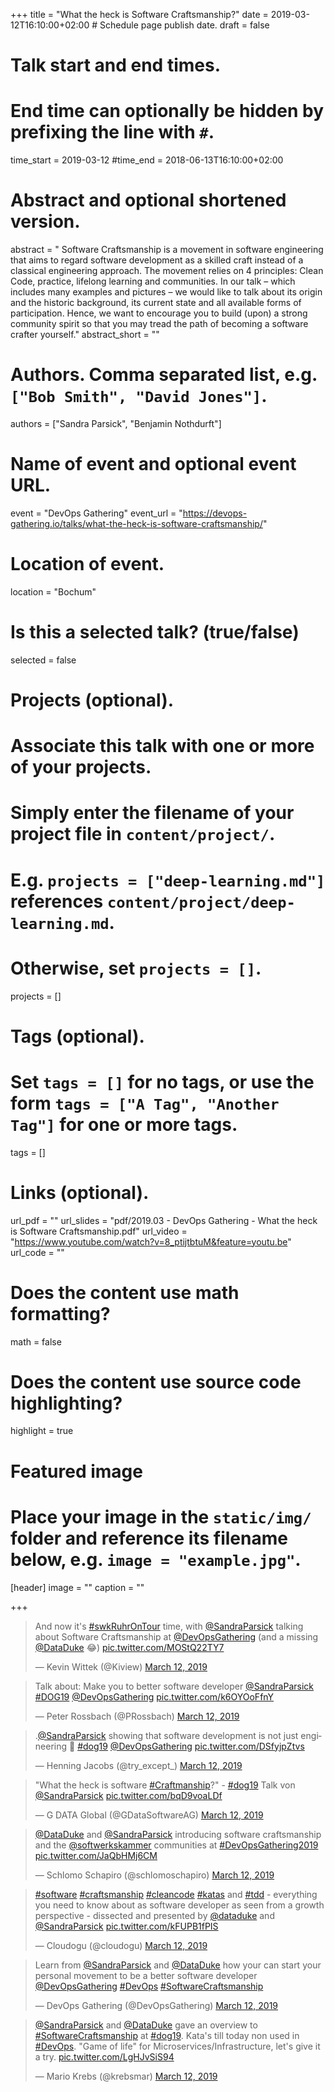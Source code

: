+++
title = "What the heck is Software Craftsmanship?"
date = 2019-03-12T16:10:00+02:00  # Schedule page publish date.
draft = false

# Talk start and end times.
#   End time can optionally be hidden by prefixing the line with `#`.
time_start = 2019-03-12
#time_end = 2018-06-13T16:10:00+02:00

# Abstract and optional shortened version.
abstract = " Software Craftsmanship is a movement in software engineering that aims to regard software development as a skilled craft instead of a classical engineering approach. The movement relies on 4 principles: Clean Code, practice, lifelong learning and communities. In our talk – which includes many examples and pictures – we would like to talk about its origin and the historic background, its current state and all available forms of participation. Hence, we want to encourage you to build (upon) a strong community spirit so that you may tread the path of becoming a software crafter yourself."
abstract_short = ""

# Authors. Comma separated list, e.g. `["Bob Smith", "David Jones"]`.
authors = ["Sandra Parsick", "Benjamin Nothdurft"]

# Name of event and optional event URL.
event = "DevOps Gathering"
event_url = "https://devops-gathering.io/talks/what-the-heck-is-software-craftsmanship/"

# Location of event.
location = "Bochum"

# Is this a selected talk? (true/false)
selected = false

# Projects (optional).
#   Associate this talk with one or more of your projects.
#   Simply enter the filename of your project file in `content/project/`.
#   E.g. `projects = ["deep-learning.md"]` references `content/project/deep-learning.md`.
#   Otherwise, set `projects = []`.
projects = []

# Tags (optional).
#   Set `tags = []` for no tags, or use the form `tags = ["A Tag", "Another Tag"]` for one or more tags.
tags = []

# Links (optional).
url_pdf = ""
url_slides = "pdf/2019.03 - DevOps Gathering - What the heck is Software Craftsmanship.pdf"
url_video = "https://www.youtube.com/watch?v=8_ptijtbtuM&feature=youtu.be"
url_code = ""

# Does the content use math formatting?
math = false

# Does the content use source code highlighting?
highlight = true

# Featured image
# Place your image in the `static/img/` folder and reference its filename below, e.g. `image = "example.jpg"`.
[header]
image = ""
caption = ""

+++

<blockquote class="twitter-tweet" data-partner="tweetdeck"><p lang="en" dir="ltr">And now it&#39;s <a href="https://twitter.com/hashtag/swkRuhrOnTour?src=hash&amp;ref_src=twsrc%5Etfw">#swkRuhrOnTour</a> time, with <a href="https://twitter.com/SandraParsick?ref_src=twsrc%5Etfw">@SandraParsick</a> talking about Software Craftsmanship at <a href="https://twitter.com/DevOpsGathering?ref_src=twsrc%5Etfw">@DevOpsGathering</a> (and a missing <a href="https://twitter.com/DataDuke?ref_src=twsrc%5Etfw">@DataDuke</a> 😂) <a href="https://t.co/MOStQ22TY7">pic.twitter.com/MOStQ22TY7</a></p>&mdash; Kevin Wittek (@Kiview) <a href="https://twitter.com/Kiview/status/1105390281543815169?ref_src=twsrc%5Etfw">March 12, 2019</a></blockquote>
<script async src="https://platform.twitter.com/widgets.js" charset="utf-8"></script>

<blockquote class="twitter-tweet" data-partner="tweetdeck"><p lang="en" dir="ltr">Talk about: Make you to better software developer <a href="https://twitter.com/SandraParsick?ref_src=twsrc%5Etfw">@SandraParsick</a> <a href="https://twitter.com/hashtag/DOG19?src=hash&amp;ref_src=twsrc%5Etfw">#DOG19</a> <a href="https://twitter.com/DevOpsGathering?ref_src=twsrc%5Etfw">@DevOpsGathering</a> <a href="https://t.co/k6OYOoFfnY">pic.twitter.com/k6OYOoFfnY</a></p>&mdash; Peter Rossbach (@PRossbach) <a href="https://twitter.com/PRossbach/status/1105391122354827266?ref_src=twsrc%5Etfw">March 12, 2019</a></blockquote>
<script async src="https://platform.twitter.com/widgets.js" charset="utf-8"></script>

<blockquote class="twitter-tweet" data-partner="tweetdeck"><p lang="en" dir="ltr">.<a href="https://twitter.com/SandraParsick?ref_src=twsrc%5Etfw">@SandraParsick</a> showing that software development is not just engineering 👏 <a href="https://twitter.com/hashtag/dog19?src=hash&amp;ref_src=twsrc%5Etfw">#dog19</a> <a href="https://twitter.com/DevOpsGathering?ref_src=twsrc%5Etfw">@DevOpsGathering</a> <a href="https://t.co/DSfyjpZtvs">pic.twitter.com/DSfyjpZtvs</a></p>&mdash; Henning Jacobs (@try_except_) <a href="https://twitter.com/try_except_/status/1105391897604960256?ref_src=twsrc%5Etfw">March 12, 2019</a></blockquote>
<script async src="https://platform.twitter.com/widgets.js" charset="utf-8"></script>

<blockquote class="twitter-tweet" data-partner="tweetdeck"><p lang="en" dir="ltr">&quot;What the heck is software <a href="https://twitter.com/hashtag/Craftmanship?src=hash&amp;ref_src=twsrc%5Etfw">#Craftmanship</a>?&quot; - <a href="https://twitter.com/hashtag/dog19?src=hash&amp;ref_src=twsrc%5Etfw">#dog19</a> Talk von <a href="https://twitter.com/SandraParsick?ref_src=twsrc%5Etfw">@SandraParsick</a> <a href="https://t.co/bqD9voaLDf">pic.twitter.com/bqD9voaLDf</a></p>&mdash; G DATA Global (@GDataSoftwareAG) <a href="https://twitter.com/GDataSoftwareAG/status/1105393013545750528?ref_src=twsrc%5Etfw">March 12, 2019</a></blockquote>
<script async src="https://platform.twitter.com/widgets.js" charset="utf-8"></script>

<blockquote class="twitter-tweet" data-partner="tweetdeck"><p lang="en" dir="ltr"><a href="https://twitter.com/DataDuke?ref_src=twsrc%5Etfw">@DataDuke</a> and <a href="https://twitter.com/SandraParsick?ref_src=twsrc%5Etfw">@SandraParsick</a> introducing software craftsmanship and the <a href="https://twitter.com/softwerkskammer?ref_src=twsrc%5Etfw">@softwerkskammer</a> communities at <a href="https://twitter.com/hashtag/DevOpsGathering2019?src=hash&amp;ref_src=twsrc%5Etfw">#DevOpsGathering2019</a> <a href="https://t.co/JaQbHMj6CM">pic.twitter.com/JaQbHMj6CM</a></p>&mdash; Schlomo Schapiro (@schlomoschapiro) <a href="https://twitter.com/schlomoschapiro/status/1105393851739574273?ref_src=twsrc%5Etfw">March 12, 2019</a></blockquote>
<script async src="https://platform.twitter.com/widgets.js" charset="utf-8"></script>

<blockquote class="twitter-tweet" data-partner="tweetdeck"><p lang="en" dir="ltr"><a href="https://twitter.com/hashtag/software?src=hash&amp;ref_src=twsrc%5Etfw">#software</a> <a href="https://twitter.com/hashtag/craftsmanship?src=hash&amp;ref_src=twsrc%5Etfw">#craftsmanship</a> <a href="https://twitter.com/hashtag/cleancode?src=hash&amp;ref_src=twsrc%5Etfw">#cleancode</a> <a href="https://twitter.com/hashtag/katas?src=hash&amp;ref_src=twsrc%5Etfw">#katas</a> and <a href="https://twitter.com/hashtag/tdd?src=hash&amp;ref_src=twsrc%5Etfw">#tdd</a> - everything you need to know about as software developer as seen from a growth perspective - dissected and presented by <a href="https://twitter.com/DataDuke?ref_src=twsrc%5Etfw">@dataduke</a> and <a href="https://twitter.com/SandraParsick?ref_src=twsrc%5Etfw">@SandraParsick</a> <a href="https://t.co/kFUPB1fPIS">pic.twitter.com/kFUPB1fPIS</a></p>&mdash; Cloudogu (@cloudogu) <a href="https://twitter.com/cloudogu/status/1105399324257804293?ref_src=twsrc%5Etfw">March 12, 2019</a></blockquote>
<script async src="https://platform.twitter.com/widgets.js" charset="utf-8"></script>

<blockquote class="twitter-tweet" data-partner="tweetdeck"><p lang="en" dir="ltr">Learn from <a href="https://twitter.com/SandraParsick?ref_src=twsrc%5Etfw">@SandraParsick</a> and <a href="https://twitter.com/DataDuke?ref_src=twsrc%5Etfw">@DataDuke</a> how your can start your personal movement to be a better software developer <a href="https://twitter.com/DevOpsGathering?ref_src=twsrc%5Etfw">@DevOpsGathering</a> <a href="https://twitter.com/hashtag/DevOps?src=hash&amp;ref_src=twsrc%5Etfw">#DevOps</a> <a href="https://twitter.com/hashtag/SoftwareCraftsmanship?src=hash&amp;ref_src=twsrc%5Etfw">#SoftwareCraftsmanship</a></p>&mdash; DevOps Gathering (@DevOpsGathering) <a href="https://twitter.com/DevOpsGathering/status/1105400119409758209?ref_src=twsrc%5Etfw">March 12, 2019</a></blockquote>
<script async src="https://platform.twitter.com/widgets.js" charset="utf-8"></script>

<blockquote class="twitter-tweet" data-partner="tweetdeck"><p lang="en" dir="ltr"><a href="https://twitter.com/SandraParsick?ref_src=twsrc%5Etfw">@SandraParsick</a> and <a href="https://twitter.com/DataDuke?ref_src=twsrc%5Etfw">@DataDuke</a> gave an overview to <a href="https://twitter.com/hashtag/SoftwareCraftsmanship?src=hash&amp;ref_src=twsrc%5Etfw">#SoftwareCraftsmanship</a> at <a href="https://twitter.com/hashtag/dog19?src=hash&amp;ref_src=twsrc%5Etfw">#dog19</a>. Kata&#39;s till today non used in <a href="https://twitter.com/hashtag/DevOps?src=hash&amp;ref_src=twsrc%5Etfw">#DevOps</a>. &quot;Game of life&quot; for Microservices/Infrastructure, let&#39;s give it a try. <a href="https://t.co/LgHJvSiS94">pic.twitter.com/LgHJvSiS94</a></p>&mdash; Mario Krebs (@krebsmar) <a href="https://twitter.com/krebsmar/status/1105406500044980230?ref_src=twsrc%5Etfw">March 12, 2019</a></blockquote>
<script async src="https://platform.twitter.com/widgets.js" charset="utf-8"></script>

